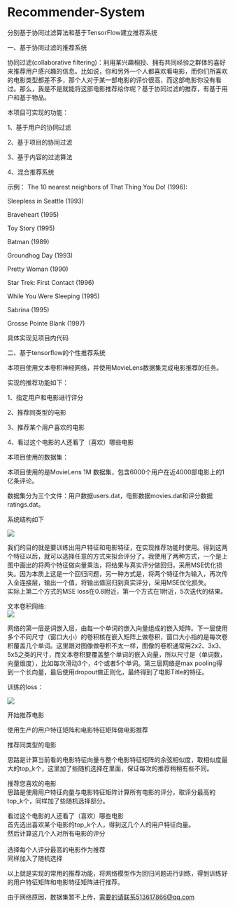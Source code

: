 # Recommender-System
分别基于协同过滤算法和基于TensorFlow建立推荐系统

一、基于协同过滤的推荐系统

协同过滤(collaborative filtering)：利用某兴趣相投、拥有共同经验之群体的喜好来推荐用户感兴趣的信息。比如说，你和另外一个人都喜欢看电影，而你们所喜欢的电影类型都差不多，那个人对于某一部电影的评价很高，而这部电影你没有看过。那么，我是不是就能将这部电影推荐给你呢？基于协同过滤的推荐，有基于用户和基于物品。

本项目可实现的功能：

1、基于用户的协同过滤

2、基于项目的协同过滤

3、基于内容的过滤算法

4、混合推荐系统

示例：
The 10 nearest neighbors of That Thing You Do! (1996):

Sleepless in Seattle (1993)

Braveheart (1995)

Toy Story (1995)

Batman (1989)

Groundhog Day (1993)

Pretty Woman (1990)

Star Trek: First Contact (1996)

While You Were Sleeping (1995)

Sabrina (1995)

Grosse Pointe Blank (1997)

具体实现见项目内代码

二、基于tensorflow的个性推荐系统

本项目使用文本卷积神经网络，并使用MovieLens数据集完成电影推荐的任务。 


实现的推荐功能如下：

1、指定用户和电影进行评分

2、推荐同类型的电影

3、推荐某个用户喜欢的电影

4、看过这个电影的人还看了（喜欢）哪些电影


本项目使用的数据集：<br>

本项目使用的是MovieLens 1M 数据集，包含6000个用户在近4000部电影上的1亿条评论。 

数据集分为三个文件：用户数据users.dat，电影数据movies.dat和评分数据ratings.dat。

系统结构如下

![](https://github.com/chengstone/movie_recommender/blob/master/assets/model.001.jpeg)

我们的目的就是要训练出用户特征和电影特征，在实现推荐功能时使用。得到这两个特征以后，就可以选择任意的方式来拟合评分了。我使用了两种方式，一个是上图中画出的将两个特征做向量乘法，将结果与真实评分做回归，采用MSE优化损失。因为本质上这是一个回归问题，另一种方式是，将两个特征作为输入，再次传入全连接层，输出一个值，将输出值回归到真实评分，采用MSE优化损失。 <br>
实际上第二个方式的MSE loss在0.8附近，第一个方式在1附近，5次迭代的结果。<br>


文本卷积网络:<br>
![](https://github.com/ztz818/Recommender-System/blob/master/3.png)

网络的第一层是词嵌入层，由每一个单词的嵌入向量组成的嵌入矩阵。下一层使用多个不同尺寸（窗口大小）的卷积核在嵌入矩阵上做卷积，窗口大小指的是每次卷积覆盖几个单词。这里跟对图像做卷积不太一样，图像的卷积通常用2x2、3x3、5x5之类的尺寸，而文本卷积要覆盖整个单词的嵌入向量，所以尺寸是（单词数，向量维度），比如每次滑动3个，4个或者5个单词。第三层网络是max pooling得到一个长向量，最后使用dropout做正则化，最终得到了电影Title的特征。

训练的loss：

![](https://github.com/chengstone/movie_recommender/blob/master/assets/loss.png)

开始推荐电影<br>

使用生产的用户特征矩阵和电影特征矩阵做电影推荐<br>

推荐同类型的电影<br>

思路是计算当前看的电影特征向量与整个电影特征矩阵的余弦相似度，取相似度最大的top_k个，这里加了些随机选择在里面，保证每次的推荐稍稍有些不同。<br>

推荐您喜欢的电影<br>
思路是使用用户特征向量与电影特征矩阵计算所有电影的评分，取评分最高的top_k个，同样加了些随机选择部分。<br>

看过这个电影的人还看了（喜欢）哪些电影<br>
首先选出喜欢某个电影的top_k个人，得到这几个人的用户特征向量。<br>
然后计算这几个人对所有电影的评分<br><br>
选择每个人评分最高的电影作为推荐<br>
同样加入了随机选择<br>

以上就是实现的常用的推荐功能，将网络模型作为回归问题进行训练，得到训练好的用户特征矩阵和电影特征矩阵进行推荐。


由于网络原因，数据集暂不上传，需要的请联系513617866@qq.com
